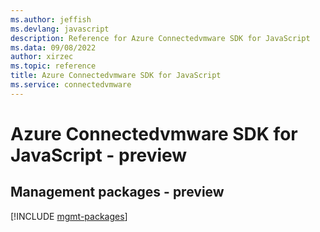 ```yaml
---
ms.author: jeffish
ms.devlang: javascript
description: Reference for Azure Connectedvmware SDK for JavaScript
ms.data: 09/08/2022
author: xirzec
ms.topic: reference
title: Azure Connectedvmware SDK for JavaScript
ms.service: connectedvmware
---
```

# Azure Connectedvmware SDK for JavaScript - preview

## Management packages - preview
[!INCLUDE [mgmt-packages](connectedvmware-mgmt-index.md)]